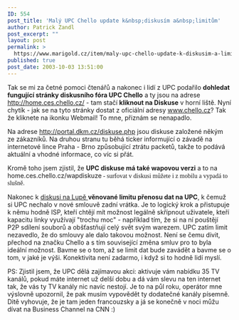 ```yaml
---
ID: 554
post_title: 'Malý UPC Chello update k&nbsp;diskusím a&nbsp;limitům'
author: Patrick Zandl
post_excerpt: ""
layout: post
permalink: >
  https://www.marigold.cz/item/maly-upc-chello-update-k-diskusim-a-limitum
published: true
post_date: 2003-10-03 13:51:00
---
```

<P>Tak se mi za četné pomoci čtenářů a nakonec i lidí z UPC&#160;podařilo <STRONG>dohledat fungující stránky diskusního fóra UPC Chello</STRONG> a ty jsou na adrese <A href="http://home.ces.chello.cz/">http://home.ces.chello.cz/</A>&#160;- tam stačí <STRONG>kliknout na Diskuse</STRONG> v horní liště.&#160;Nyní chytík - jak se na tyto stránky dostat z oficiální adresy <A href="http://www.chello.cz">www.chello.cz</A>? Tak že kliknete na ikonku Webmail! To mne, přiznám se&#160;nenapadlo.</P>
<P>Na adrese <A href="http://portal.dkm.cz/diskuse.php" target=_blank>http://portal.dkm.cz/diskuse.php</A>&#160;jsou diskuse založené někým ze zákazníků.&#160;Na druhou stranu tu běhá ticker informující o závadě na internetové lince Praha - Brno způsobující ztrátu packetů, takže to podává aktuální a vhodné informace, co víc si přát. </P>
<P>Kromě toho jsem zjistil, že <STRONG>UPC diskuse má také wapovou verzi</STRONG> a to na home.ces.chello.cz/wapdiskuze<FONT face=Times> - surfovat v diskusi můžete i z mobilu a vypadá to slušně. </FONT></P>
<P>Nakonec k <A href="http://www.lupa.cz/clanek.php3?show=3048" target=_blank>diskusi na Lupě </A><STRONG>věnované limitu přenosu dat na UPC</STRONG>, k čemuž si UPC nechalo v nové&#160;smlouvě zadní vrátka. Je to logický krok a přistupuje k němu hodně ISP, kteří chtějí mít možnost legálně skřípnout uživatele, kteří kapacitu linky využívají "trochu moc" - například tím, že si na ní pouštějí P2P sdílení souborů a obšťastňují celý svět svým warezem. UPC zatím limit nezavedlo, že do smlouvy ale dalo takovou možnost. Není se čemu divit, přechod na značku Chello a s tím související změna smluv pro to byla ideální možnost. Bavme se o tom, až se limit dat bude zavádět a bavme se o tom, v jaké je výši. Konektivita není zadarmo, i když si to hodně lidí myslí. </P>
<P>PS: Zjistil jsem, že UPC dělá zajímavou akci: aktivuje vám nabídku 35 TV kanálů, pokud máte internet už delší dobu a dá vám slevu na ten internet tak, že vás ty TV kanály nic navíc nestojí. Je to na půl roku, operátor mne výslovně upozornil, že pak musím vypovědět ty dodatečné kanály písemně. Ditě vyhovuje, že je tam jeden francouzsky a já se konečně v noci můžu dívat na Business Channel na CNN :) </P>&#160;